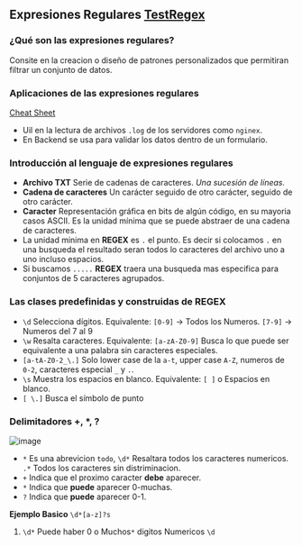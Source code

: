 ## Expresiones Regulares [TestRegex](https://rubular.com/)

### ¿Qué son las expresiones regulares?
Consite en la creacion o diseño de patrones personalizados que permitiran filtrar un conjunto de datos.

### Aplicaciones de las expresiones regulares
[Cheat Sheet](https://cheatography.com/davechild/cheat-sheets/regular-expressions/)

- Uil en la lectura de archivos `.log` de los servidores como `nginex`.
- En Backend se usa para validar los datos dentro de un formulario.

### Introducción al lenguaje de expresiones regulares

- **Archivo TXT** Serie de cadenas de caracteres. *Una sucesión de líneas.*
- **Cadena de caracteres** Un carácter seguido de otro carácter, seguido de otro carácter.
- **Caracter** Representación gráfica en bits de algún código, en su mayoria casos ASCII. Es la unidad mínima que se puede abstraer de una cadena de caracteres.
- La unidad minima en **REGEX** es `.` el punto. Es decir si colocamos `.` en una busqueda el resultado seran todos lo caracteres del archivo uno a uno incluso espacios.
- Si buscamos `.....` **REGEX** traera una busqueda mas especifica para conjuntos de 5 caracteres agrupados.

### Las clases predefinidas y construidas de REGEX
- `\d` Selecciona dígitos. Equivalente: `[0-9]` $\to$ Todos los Numeros. `[7-9]` $\to$ Numeros del 7 al 9
- `\w` Resalta caracteres. Equivalente: `[a-zA-Z0-9]` Busca lo que puede ser equivalente a una palabra sin caracteres especiales. 
- `[a-tA-Z0-2_\.]` Solo lower case de la `a-t`, upper case `A-Z`, numeros de `0-2`, caracteres especial `_` y `.`. 
- `\s` Muestra los espacios en blanco. Equivalente: `[ ]` o Espacios en blanco.
- `[ \.]` Busca el símbolo de punto

### Delimitadores +, *, ?

![image](https://user-images.githubusercontent.com/60556632/182173497-8da0f6f2-7ed8-4308-80b0-0f135017a3a2.png)

- `*` Es una abrevicion `todo`, `\d*` Resaltara todos los caracteres numericos. `.*` Todos los caracteres sin distriminacion.
- `+` Indica que el proximo caracter **debe** aparecer.
- `*` Indica que **puede** aparecer 0-muchas.
- `?` Indica que **puede** aparecer 0-1.

**Ejemplo Basico** `\d*[a-z]?s`
1. `\d*` Puede haber 0 o Muchos`*` digitos Numericos `\d`  
